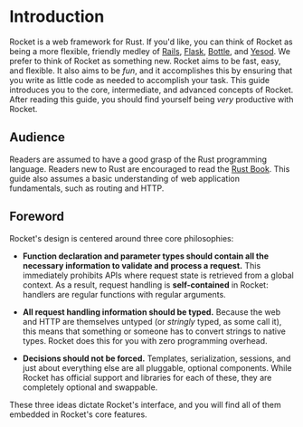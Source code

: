 # Introduction

Rocket is a web framework for Rust. If you'd like, you can think of Rocket as
being a more flexible, friendly medley of [Rails](http://rubyonrails.org),
[Flask](http://flask.pocoo.org/),
[Bottle](http://bottlepy.org/docs/dev/index.html), and
[Yesod](http://www.yesodweb.com/). We prefer to think of Rocket as something
new. Rocket aims to be fast, easy, and flexible. It also aims to be _fun_, and
it accomplishes this by ensuring that you write as little code as needed to
accomplish your task. This guide introduces you to the core, intermediate, and
advanced concepts of Rocket. After reading this guide, you should find yourself
being _very_ productive with Rocket.

## Audience

Readers are assumed to have a good grasp of the Rust programming language.
Readers new to Rust are encouraged to read the [Rust
Book](https://doc.rust-lang.org/book/). This guide also assumes a basic
understanding of web application fundamentals, such as routing and HTTP.

## Foreword

Rocket's design is centered around three core philosophies:

  * **Function declaration and parameter types should contain all the necessary
    information to validate and process a request.** This immediately prohibits
    APIs where request state is retrieved from a global context. As a result,
    request handling is **self-contained** in Rocket: handlers are regular
    functions with regular arguments.

  * **All request handling information should be typed.** Because the web and
    HTTP are themselves untyped (or _stringly_ typed, as some call it), this
    means that something or someone has to convert strings to native types.
    Rocket does this for you with zero programming overhead.

  * **Decisions should not be forced.** Templates, serialization, sessions, and
    just about everything else are all pluggable, optional components. While
    Rocket has official support and libraries for each of these, they are
    completely optional and swappable.

These three ideas dictate Rocket's interface, and you will find all of them
embedded in Rocket's core features.
